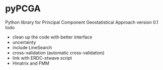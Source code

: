 # pyPCGA

Python library for Principal Component Geostatistical Approach
version 0.1
todo 
- clean up the code with better interface
- uncertainty
- include LineSearch 
- cross-validation (automatic cross-validation) 
- link with ERDC-stwave script 
- Hmatrix and FMM
